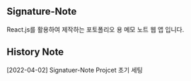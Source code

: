 ## Signature-Note
React.js를 활용하여 제작하는 포토폴리오 용 메모 노트 웹 앱 입니다.   

## History Note   
[2022-04-02] Signatuer-Note Projcet 초기 세팅   
   